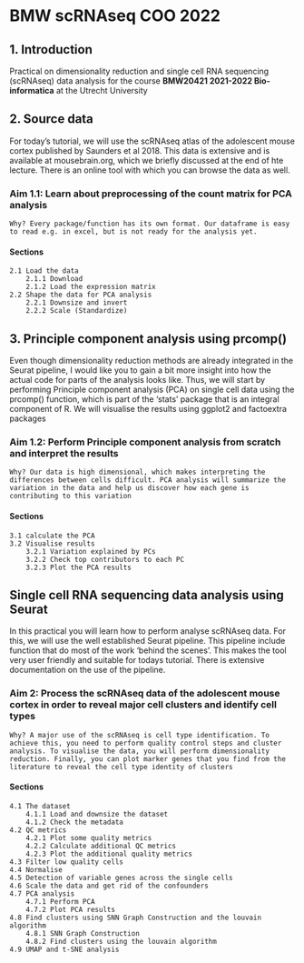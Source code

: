 # BMW scRNAseq COO 2022 
## 1. Introduction
Practical on dimensionality reduction and single cell RNA sequencing (scRNAseq) data analysis for the course **BMW20421 2021-2022 Bio-informatica** at the Utrecht University 
## 2. Source data
For today’s tutorial, we will use the scRNAseq atlas of the adolescent mouse cortex published by Saunders et al 2018. This data is extensive and is available at mousebrain.org, which we briefly discussed at the end of hte lecture. There is an online tool with which you can browse the data as well.

### Aim 1.1: Learn about preprocessing of the count matrix for PCA analysis
	Why? Every package/function has its own format. Our dataframe is easy to read e.g. in excel, but is not ready for the analysis yet.

#### Sections
	2.1 Load the data
		2.1.1 Download
		2.1.2 Load the expression matrix
	2.2 Shape the data for PCA analysis
		2.2.1 Downsize and invert
		2.2.2 Scale (Standardize)

## 3. Principle component analysis using prcomp()
Even though dimensionality reduction methods are already integrated in the Seurat pipeline, I would like you to gain a bit more insight into how the actual code for  parts of the analysis looks like. Thus, we will start by performing Principle component analysis (PCA) on single cell data using the prcomp() function, which is part of the ‘stats’ package that is an integral component of R. We will visualise the results using ggplot2 and factoextra packages

### Aim 1.2: Perform Principle component analysis from scratch and interpret the results
	Why? Our data is high dimensional, which makes interpreting the differences between cells difficult. PCA analysis will summarize the variation in the data and help us discover how each gene is contributing to this variation

#### Sections
	3.1 calculate the PCA
	3.2 Visualise results
		3.2.1 Variation explained by PCs
		3.2.2 Check top contributors to each PC
		3.2.3 Plot the PCA results
	
## Single cell RNA sequencing data analysis using Seurat
In this practical you will learn how to perform analyse scRNAseq data. For this, we will use the well established Seurat pipeline. This pipeline include function that do most of the work ‘behind the scenes’. This makes the tool very user friendly and suitable for todays tutorial. There is extensive documentation on the use of the pipeline. 

### Aim 2: Process the scRNAseq data of the adolescent mouse cortex in order to reveal major cell clusters and identify cell types
	Why? A major use of the scRNAseq is cell type identification. To achieve this, you need to perform quality control steps and cluster analysis. To visualise the data, you will perform dimensionality reduction. Finally, you can plot marker genes that you find from the literature to reveal the cell type identity of clusters

#### Sections
	4.1 The dataset
		4.1.1 Load and downsize the dataset
		4.1.2 Check the metadata
	4.2 QC metrics
		4.2.1 Plot some quality metrics
		4.2.2 Calculate additional QC metrics
		4.2.3 Plot the additional quality metrics
	4.3 Filter low quality cells
	4.4 Normalise
	4.5 Detection of variable genes across the single cells
	4.6 Scale the data and get rid of the confounders
	4.7 PCA analysis
		4.7.1 Perform PCA
		4.7.2 Plot PCA results
	4.8 Find clusters using SNN Graph Construction and the louvain algorithm
		4.8.1 SNN Graph Construction
		4.8.2 Find clusters using the louvain algorithm
	4.9 UMAP and t-SNE analysis

